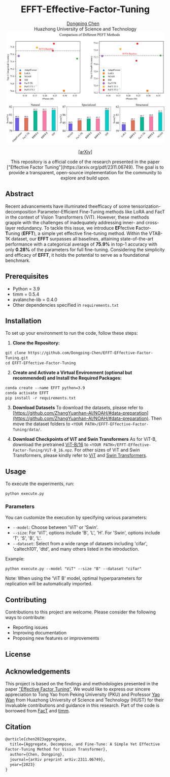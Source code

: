 <div align="center">
<h1>EFFT-Effective-Factor-Tuning</h1>

<div>
    <a href='https://dongping-chen.github.io/' target='_blank'>Dongping Chen</a>&emsp;
</div>
<div>
    Huazhong University of Science and Technology
</div>

<img src="figures/Comparison.png">
<img src="figures/Combined.png">
<p align="center">
<a href="https://arxiv.org/pdf/2311.06749" target='_blank'>[arXiv]</a>
</p>
This repository is a official code of the research presented in the paper ["Effective Factor Tuning"](https://arxiv.org/pdf/2311.06749). The goal is to provide a transparent, open-source implementation for the community to explore and build upon.
</div>


## Abstract

Recent advancements have illuminated theefficacy of some tensorization-decomposition Parameter-Efficient Fine-Tuning methods like LoRA and FacT in the context of Vision Transformers (ViT). However, these methods grapple with the challenges of inadequately addressing inner- and cross-layer redundancy. To tackle this issue, we introduce **EF**fective **F**actor-**T**uning (**EFFT**), a simple yet effective fine-tuning method. Within the VTAB-1K dataset, our **EFFT** surpasses all baselines, attaining state-of-the-art performance with a categorical average of **75.9%** in top-1 accuracy with only **0.28%** of the parameters for full fine-tuning. Considering the simplicity and efficacy of **EFFT**, it holds the potential to serve as a foundational benchmark.

## Prerequisites

- Python = 3.9
- timm = 0.5.4
- avalanche-lib = 0.4.0
- Other dependencies specified in `requirements.txt`

## Installation

To set up your environment to run the code, follow these steps:

1. **Clone the Repository:**

```shell
git clone https://github.com/Dongping-Chen/EFFT-EFfective-Factor-Tuning.git
cd EFFT-EFfective-Factor-Tuning
```

2. **Create and Activate a Virtual Environment (optional but recommended) and Install the Required Packages:**

```shell
conda create --name EFFT python=3.9
conda activate EFFT
pip install -r requirements.txt
```

3. **Download Datasets**
To download the datasets, please refer to [https://github.com/ZhangYuanhan-AI/NOAH/#data-preparation](https://github.com/ZhangYuanhan-AI/NOAH/#data-preparation). Then move the dataset folders to `<YOUR PATH>/EFFT-EFfective-Factor-Tuning/data/`.

4. **Download Checkpoints of ViT and Swin Transformers**
As for ViT-B, download the pretrained [ViT-B/16](https://storage.googleapis.com/vit_models/imagenet21k/ViT-B_16.npz) to `<YOUR PATH>/EFFT-EFfective-Factor-Tuning/ViT-B_16.npz`.
For other sizes of ViT and Swin Transformers, please kindly refer to [ViT](https://github.com/google-research/vision_transformer) and [Swin Transformers](https://github.com/microsoft/Swin-Transformer).

## Usage

To execute the experiments, run:

```shell
python execute.py
```


### Parameters

You can customize the execution by specifying various parameters:

- `--model`: Choose between 'ViT' or 'Swin'.
- `--size`: For 'ViT', options include 'B', 'L', 'H'. For 'Swin', options include 'T', 'S', 'B', 'L'.
- `--dataset`: Select from a wide range of datasets including 'cifar', 'caltech101', 'dtd', and many others listed in the introduction.

Example:

```shell
python execute.py --model "ViT" --size "B" --dataset "cifar"
```


Note: When using the 'ViT B' model, optimal hyperparameters for replication will be automatically imported.

## Contributing

Contributions to this project are welcome. Please consider the following ways to contribute:

- Reporting issues
- Improving documentation
- Proposing new features or improvements

## License


## Acknowledgements

This project is based on the findings and methodologies presented in the paper ["Effective Factor Tuning"](https://arxiv.org/pdf/2311.06749). We would like to express our sincere appreciation to Tong Yao from Peking University (PKU) and Professor [Yao Wan](http://wanyao.me/) from Huazhong University of Science and Technology (HUST) for their invaluable contributions and guidance in this research. Part of the code is borrowed from [FacT](https://github.com/JieShibo/PETL-ViT/tree/main/FacT) and [timm](https://pypi.org/project/timm/).

## Citation

```
@article{chen2023aggregate,
  title={Aggregate, Decompose, and Fine-Tune: A Simple Yet Effective Factor-Tuning Method for Vision Transformer},
  author={Chen, Dongping},
  journal={arXiv preprint arXiv:2311.06749},
  year={2023}
}
```
